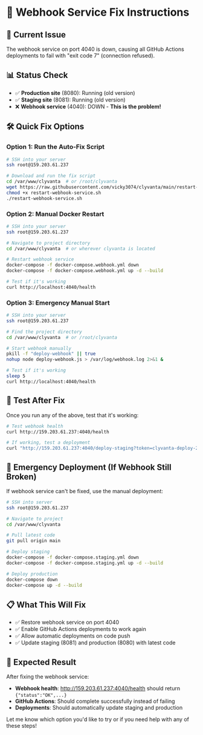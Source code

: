 # 🔧 Webhook Service Fix Instructions

## 🚨 **Current Issue**
The webhook service on port 4040 is down, causing all GitHub Actions deployments to fail with "exit code 7" (connection refused).

## 📊 **Status Check**
- ✅ **Production site** (8080): Running (old version)
- ✅ **Staging site** (8081): Running (old version)  
- ❌ **Webhook service** (4040): DOWN - **This is the problem!**

## 🛠️ **Quick Fix Options**

### **Option 1: Run the Auto-Fix Script**
```bash
# SSH into your server
ssh root@159.203.61.237

# Download and run the fix script
cd /var/www/clyvanta  # or /root/clyvanta
wget https://raw.githubusercontent.com/vicky3074/clyvanta/main/restart-webhook-service.sh
chmod +x restart-webhook-service.sh
./restart-webhook-service.sh
```

### **Option 2: Manual Docker Restart**
```bash
# SSH into your server
ssh root@159.203.61.237

# Navigate to project directory
cd /var/www/clyvanta  # or wherever clyvanta is located

# Restart webhook service
docker-compose -f docker-compose.webhook.yml down
docker-compose -f docker-compose.webhook.yml up -d --build

# Test if it's working
curl http://localhost:4040/health
```

### **Option 3: Emergency Manual Start**
```bash
# SSH into your server
ssh root@159.203.61.237

# Find the project directory
cd /var/www/clyvanta  # or /root/clyvanta

# Start webhook manually
pkill -f "deploy-webhook" || true
nohup node deploy-webhook.js > /var/log/webhook.log 2>&1 &

# Test if it's working
sleep 5
curl http://localhost:4040/health
```

## 🧪 **Test After Fix**
Once you run any of the above, test that it's working:

```bash
# Test webhook health
curl http://159.203.61.237:4040/health

# If working, test a deployment
curl "http://159.203.61.237:4040/deploy-staging?token=clyvanta-deploy-2025"
```

## 🚀 **Emergency Deployment (If Webhook Still Broken)**
If webhook service can't be fixed, use the manual deployment:

```bash
# SSH into server
ssh root@159.203.61.237

# Navigate to project
cd /var/www/clyvanta

# Pull latest code
git pull origin main

# Deploy staging
docker-compose -f docker-compose.staging.yml down
docker-compose -f docker-compose.staging.yml up -d --build

# Deploy production  
docker-compose down
docker-compose up -d --build
```

## 📋 **What This Will Fix**
- ✅ Restore webhook service on port 4040
- ✅ Enable GitHub Actions deployments to work again
- ✅ Allow automatic deployments on code push
- ✅ Update staging (8081) and production (8080) with latest code

## 🎯 **Expected Result**
After fixing the webhook service:
- **Webhook health**: http://159.203.61.237:4040/health should return `{"status":"OK",...}`
- **GitHub Actions**: Should complete successfully instead of failing
- **Deployments**: Should automatically update staging and production

Let me know which option you'd like to try or if you need help with any of these steps!